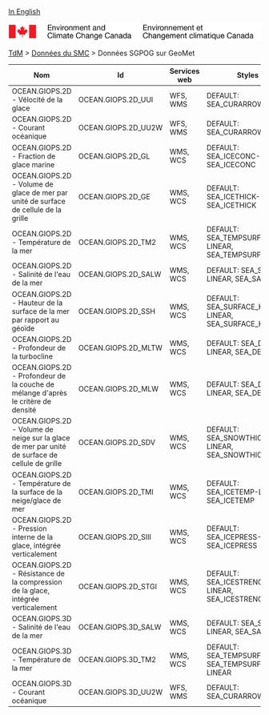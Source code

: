 [In English](geomet-giops_en.md)

![ECCC logo](../../img_eccc-logo.png)

[TdM](../../readme_fr.md) > [Données du SMC](../readme_fr.md) > Données SGPOG sur GeoMet


Nom                                                                                            | Id                  | Services web | Styles                                                
-----------------------------------------------------------------------------------------------|---------------------|--------------|-------------------------------------------------------
OCEAN.GIOPS.2D - Vélocité de la glace                                                          | OCEAN.GIOPS.2D_UUI  | WFS, WMS     | DEFAULT: SEA_CURARROW                                 
OCEAN.GIOPS.2D - Courant océanique                                                             | OCEAN.GIOPS.2D_UU2W | WFS, WMS     | DEFAULT: SEA_CURARROW                                 
OCEAN.GIOPS.2D - Fraction de glace marine                                                      | OCEAN.GIOPS.2D_GL   | WMS, WCS     | DEFAULT: SEA_ICECONC-LINEAR, SEA_ICECONC              
OCEAN.GIOPS.2D - Volume de glace de mer par unité de surface de cellule de la grille           | OCEAN.GIOPS.2D_GE   | WMS, WCS     | DEFAULT: SEA_ICETHICK-LINEAR, SEA_ICETHICK            
OCEAN.GIOPS.2D - Température de la mer                                                         | OCEAN.GIOPS.2D_TM2  | WMS, WCS     | DEFAULT: SEA_TEMPSURF-LINEAR, SEA_TEMPSURF            
OCEAN.GIOPS.2D - Salinité de l'eau de la mer                                                   | OCEAN.GIOPS.2D_SALW | WMS, WCS     | DEFAULT: SEA_SALT-LINEAR, SEA_SALT                    
OCEAN.GIOPS.2D - Hauteur de la surface de la mer par rapport au géoïde                         | OCEAN.GIOPS.2D_SSH  | WMS, WCS     | DEFAULT: SEA_SURFACE_HEIGHT-LINEAR, SEA_SURFACE_HEIGHT
OCEAN.GIOPS.2D - Profondeur de la turbocline                                                   | OCEAN.GIOPS.2D_MLTW | WMS, WCS     | DEFAULT: SEA_DEPTH-LINEAR, SEA_DEPTH                  
OCEAN.GIOPS.2D - Profondeur de la couche de mélange d'après le critère de densité              | OCEAN.GIOPS.2D_MLW  | WMS, WCS     | DEFAULT: SEA_DEPTH-LINEAR, SEA_DEPTH                  
OCEAN.GIOPS.2D - Volume de neige sur la glace de mer par unité de surface de cellule de grille | OCEAN.GIOPS.2D_SDV  | WMS, WCS     | DEFAULT: SEA_SNOWTHICK-LINEAR, SEA_SNOWTHICK          
OCEAN.GIOPS.2D - Température de la surface de la neige/glace de mer                            | OCEAN.GIOPS.2D_TMI  | WMS, WCS     | DEFAULT: SEA_ICETEMP-LINEAR, SEA_ICETEMP              
OCEAN.GIOPS.2D - Pression interne de la glace, intégrée verticalement                          | OCEAN.GIOPS.2D_SIII | WMS, WCS     | DEFAULT: SEA_ICEPRESS-LINEAR, SEA_ICEPRESS            
OCEAN.GIOPS.2D - Résistance de la compression de la glace, intégrée verticalement              | OCEAN.GIOPS.2D_STGI | WMS, WCS     | DEFAULT: SEA_ICESTRENGTH-LINEAR, SEA_ICESTRENGTH      
OCEAN.GIOPS.3D - Salinité de l'eau de la mer                                                   | OCEAN.GIOPS.3D_SALW | WMS, WCS     | DEFAULT: SEA_SALT-LINEAR, SEA_SALT                    
OCEAN.GIOPS.3D - Température de la mer                                                         | OCEAN.GIOPS.3D_TM2  | WMS, WCS     | DEFAULT: SEA_TEMPSURF, SEA_TEMPSURF-LINEAR            
OCEAN.GIOPS.3D - Courant océanique                                                             | OCEAN.GIOPS.3D_UU2W | WFS, WMS     | DEFAULT: SEA_CURARROW                                 

